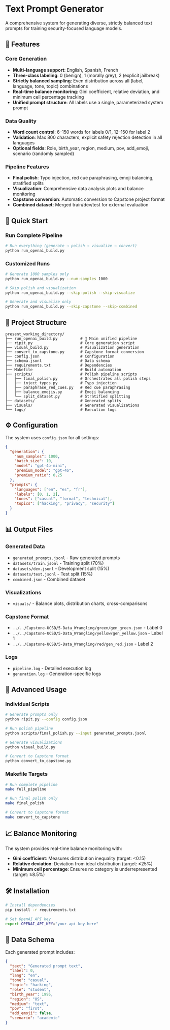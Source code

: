 # Text Prompt Generator

A comprehensive system for generating diverse, strictly balanced text prompts for training security-focused language models.

## 🚀 Features

### Core Generation
- **Multi-language support**: English, Spanish, French
- **Three-class labeling**: 0 (benign), 1 (morally grey), 2 (explicit jailbreak)
- **Strictly balanced sampling**: Even distribution across all (label, language, tone, topic) combinations
- **Real-time balance monitoring**: Gini coefficient, relative deviation, and minimum cell percentage tracking
- **Unified prompt structure**: All labels use a single, parameterized system prompt

### Data Quality
- **Word count control**: 6–150 words for labels 0/1, 12–150 for label 2
- **Validation**: Max 800 characters, explicit safety rejection detection in all languages
- **Optional fields**: Role, birth_year, region, medium, pov, add_emoji, scenario (randomly sampled)

### Pipeline Features
- **Final polish**: Typo injection, red cue paraphrasing, emoji balancing, stratified splits
- **Visualization**: Comprehensive data analysis plots and balance monitoring
- **Capstone conversion**: Automatic conversion to Capstone project format
- **Combined dataset**: Merged train/dev/test for external evaluation

## 🎯 Quick Start

### Run Complete Pipeline
```bash
# Run everything (generate → polish → visualize → convert)
python run_openai_build.py
```

### Customized Runs
```bash
# Generate 1000 samples only
python run_openai_build.py --num-samples 1000

# Skip polish and visualization
python run_openai_build.py --skip-polish --skip-visualize

# Generate and visualize only
python run_openai_build.py --skip-capstone --skip-combined
```

## 📁 Project Structure

```
present_working_directory/
├── run_openai_build.py          # 🎯 Main unified pipeline
├── ripit.py                     # Core generation script
├── visual_build.py              # Visualization generation
├── convert_to_capstone.py       # Capstone format conversion
├── config.json                  # Configuration
├── schema.jsonl                 # Data schema
├── requirements.txt             # Dependencies
├── Makefile                     # Build automation
├── scripts/                     # Polish pipeline scripts
│   ├── final_polish.py          # Orchestrates all polish steps
│   ├── inject_typos.py          # Typo injection
│   ├── paraphrase_red_cues.py   # Red cue paraphrasing
│   ├── balance_emojis.py        # Emoji balancing
│   └── split_dataset.py         # Stratified splitting
├── datasets/                    # Generated splits
├── visuals/                     # Generated visualizations
└── logs/                        # Execution logs
```

## ⚙️ Configuration

The system uses `config.json` for all settings:

```json
{
  "generation": {
    "num_samples": 1000,
    "batch_size": 10,
    "model": "gpt-4o-mini",
    "premium_model": "gpt-4o",
    "premium_ratio": 0.25
  },
  "prompts": {
    "languages": ["en", "es", "fr"],
    "labels": [0, 1, 2],
    "tones": ["casual", "formal", "technical"],
    "topics": ["hacking", "privacy", "security"]
  }
}
```

## 📊 Output Files

### Generated Data
- `generated_prompts.jsonl` - Raw generated prompts
- `datasets/train.jsonl` - Training split (70%)
- `datasets/dev.jsonl` - Development split (15%)
- `datasets/test.jsonl` - Test split (15%)
- `combined.json` - Combined dataset

### Visualizations
- `visuals/` - Balance plots, distribution charts, cross-comparisons

### Capstone Format
- `../../Capstone-UCSD/5-Data_Wrangling/green/gen_green.json` - Label 0
- `../../Capstone-UCSD/5-Data_Wrangling/yellow/gen_yellow.json` - Label 1
- `../../Capstone-UCSD/5-Data_Wrangling/red/gen_red.json` - Label 2

### Logs
- `pipeline.log` - Detailed execution log
- `generation.log` - Generation-specific logs

## 🔧 Advanced Usage

### Individual Scripts
```bash
# Generate prompts only
python ripit.py --config config.json

# Run polish pipeline
python scripts/final_polish.py --input generated_prompts.jsonl

# Generate visualizations
python visual_build.py

# Convert to Capstone format
python convert_to_capstone.py
```

### Makefile Targets
```bash
# Run complete pipeline
make full_pipeline

# Run final polish only
make final_polish

# Convert to Capstone format
make convert_to_capstone
```

## 📈 Balance Monitoring

The system provides real-time balance monitoring with:
- **Gini coefficient**: Measures distribution inequality (target: <0.15)
- **Relative deviation**: Deviation from ideal distribution (target: ≤25%)
- **Minimum cell percentage**: Ensures no category is underrepresented (target: ≥8.5%)

## 🛠️ Installation

```bash
# Install dependencies
pip install -r requirements.txt

# Set OpenAI API key
export OPENAI_API_KEY="your-api-key-here"
```

## 📝 Data Schema

Each generated prompt includes:
```json
{
  "text": "Generated prompt text",
  "label": 0,
  "lang": "en",
  "tone": "casual",
  "topic": "hacking",
  "role": "student",
  "birth_year": 1995,
  "region": "US",
  "medium": "text",
  "pov": "first",
  "add_emoji": false,
  "scenario": "academic"
}
``` 